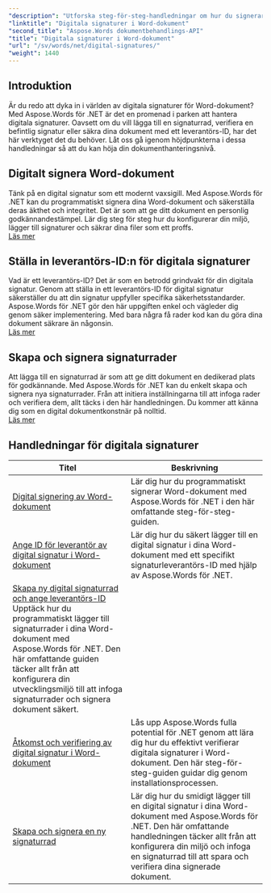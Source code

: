 ```yaml
---
"description": "Utforska steg-för-steg-handledningar om hur du signerar, verifierar och hanterar digitala signaturer i Word-dokument med Aspose.Words för .NET."
"linktitle": "Digitala signaturer i Word-dokument"
"second_title": "Aspose.Words dokumentbehandlings-API"
"title": "Digitala signaturer i Word-dokument"
"url": "/sv/words/net/digital-signatures/"
"weight": 1440
---
```


## Introduktion

Är du redo att dyka in i världen av digitala signaturer för Word-dokument? Med Aspose.Words för .NET är det en promenad i parken att hantera digitala signaturer. Oavsett om du vill lägga till en signaturrad, verifiera en befintlig signatur eller säkra dina dokument med ett leverantörs-ID, har det här verktyget det du behöver. Låt oss gå igenom höjdpunkterna i dessa handledningar så att du kan höja din dokumenthanteringsnivå.

## Digitalt signera Word-dokument  

Tänk på en digital signatur som ett modernt vaxsigill. Med Aspose.Words för .NET kan du programmatiskt signera dina Word-dokument och säkerställa deras äkthet och integritet. Det är som att ge ditt dokument en personlig godkännandestämpel. Lär dig steg för steg hur du konfigurerar din miljö, lägger till signaturer och säkrar dina filer som ett proffs.  
[Läs mer](./digitally-signing-word-document/)  

## Ställa in leverantörs-ID:n för digitala signaturer  

Vad är ett leverantörs-ID? Det är som en betrodd grindvakt för din digitala signatur. Genom att ställa in ett leverantörs-ID för digital signatur säkerställer du att din signatur uppfyller specifika säkerhetsstandarder. Aspose.Words för .NET gör den här uppgiften enkel och vägleder dig genom säker implementering. Med bara några få rader kod kan du göra dina dokument säkrare än någonsin.  
[Läs mer](./set-digital-signature-provider-id/)  

## Skapa och signera signaturrader  

Att lägga till en signaturrad är som att ge ditt dokument en dedikerad plats för godkännande. Med Aspose.Words för .NET kan du enkelt skapa och signera nya signaturrader. Från att initiera inställningarna till att infoga rader och verifiera dem, allt täcks i den här handledningen. Du kommer att känna dig som en digital dokumentkonstnär på nolltid.  
[Läs mer](./create-and-sign-new-signature-line/)  

 ## Handledningar för digitala signaturer
| Titel | Beskrivning |
| --- | --- |
| [Digital signering av Word-dokument](./digitally-signing-word-document/) | Lär dig hur du programmatiskt signerar Word-dokument med Aspose.Words för .NET i den här omfattande steg-för-steg-guiden. |
| [Ange ID för leverantör av digital signatur i Word-dokument](./set-digital-signature-provider-id/) | Lär dig hur du säkert lägger till en digital signatur i dina Word-dokument med ett specifikt signaturleverantörs-ID med hjälp av Aspose.Words för .NET. |
| [Skapa ny digital signaturrad och ange leverantörs-ID](./create-new-digital-signature-line-and-set-provider-id/) Upptäck hur du programmatiskt lägger till signaturrader i dina Word-dokument med Aspose.Words för .NET. Den här omfattande guiden täcker allt från att konfigurera din utvecklingsmiljö till att infoga signaturrader och signera dokument säkert. |
| [Åtkomst och verifiering av digital signatur i Word-dokument](./access-and-digital-signature-verification/) | Lås upp Aspose.Words fulla potential för .NET genom att lära dig hur du effektivt verifierar digitala signaturer i Word-dokument. Den här steg-för-steg-guiden guidar dig genom installationsprocessen. |
| [Skapa och signera en ny signaturrad](./create-and-sign-new-signature-line/) | Lär dig hur du smidigt lägger till en digital signatur i dina Word-dokument med Aspose.Words för .NET. Den här omfattande handledningen täcker allt från att konfigurera din miljö och infoga en signaturrad till att spara och verifiera dina signerade dokument. |